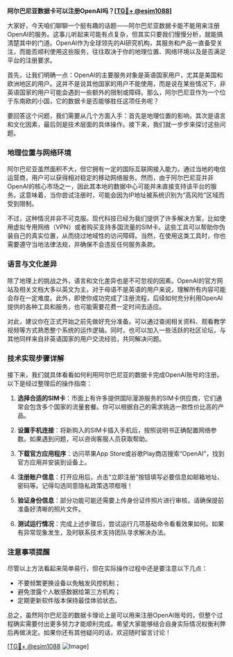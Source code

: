 **阿尔巴尼亚数据卡可以注册OpenAI吗？[[TG💪+ @esim1088](https://t.me/s/esim1088)]**

大家好，今天咱们聊聊一个挺有趣的话题——阿尔巴尼亚数据卡能不能用来注册OpenAI的服务。这事儿听起来可能有点复杂，但其实只要我们慢慢分析，就能搞清楚其中的门道。OpenAI作为全球领先的AI研究机构，其服务和产品一直备受关注，而能否顺利使用这些服务，往往取决于你的地理位置、网络环境以及是否满足平台的注册要求。

首先，让我们明确一点：OpenAI的主要服务对象是英语国家用户，尤其是美国和欧洲地区的用户。这并不是说其他国家的用户不能使用，而是说在某些情况下，非英语国家的用户可能会遇到一些额外的限制或障碍。那么，阿尔巴尼亚作为一个位于东南欧的小国，它的数据卡是否能够胜任这项任务呢？

要回答这个问题，我们需要从几个方面入手：首先是地理位置的影响，其次是语言和文化因素，最后则是技术层面的具体操作。接下来，我们就一步步来探讨这些问题。

### 地理位置与网络环境

阿尔巴尼亚虽然面积不大，但它拥有一定的国际互联网接入能力。通过当地的电信运营商，用户可以获得相对稳定的移动网络服务。然而，由于阿尔巴尼亚并非OpenAI的核心市场之一，因此其本地的数据中心可能并未直接支持该平台的服务。这意味着，当你尝试注册时，可能会因为IP地址被系统识别为“高风险”区域而受到限制。

不过，这种情况并非不可克服。现代科技已经为我们提供了许多解决方案，比如使用虚拟专用网络（VPN）或者购买支持多国流量的SIM卡。这些工具可以帮助你伪装自己的真实位置，从而绕过地域性的访问障碍。当然，在使用这类工具时，你也需要遵守当地法律法规，并确保不会违反任何服务条款。

### 语言与文化差异

除了地理上的挑战之外，语言和文化差异也是不可忽视的因素。OpenAI的官方网站及相关文档大多以英文为主，对于母语不是英语的用户来说，理解所有内容可能会存在一定难度。此外，即使你成功完成了注册流程，后续如何充分利用OpenAI提供的各种工具和服务，也可能需要花费一定时间去适应。

对此，建议你在正式开始之前先做好充分准备。可以通过查阅相关资料、观看教学视频等方式熟悉整个系统的运作逻辑。同时，也可以加入一些活跃的社区论坛，与其他同样来自非英语国家的用户交流经验，共同解决问题。

### 技术实现步骤详解

接下来，我们就具体看看如何利用阿尔巴尼亚的数据卡完成OpenAI账号的注册。以下是经过整理后的操作指南：

1. **选择合适的SIM卡**：市面上有许多提供国际漫游服务的SIM卡供应商，它们通常会包含多个国家的流量套餐。你可以根据自己的需求挑选一款性价比高的产品。
   
2. **设置手机连接**：将新购入的SIM卡插入手机后，按照说明书正确配置网络参数。如果遇到问题，可以咨询客服人员获取帮助。

3. **下载官方应用程序**：访问苹果App Store或谷歌Play商店搜索“OpenAI”，找到官方应用并安装到设备上。

4. **注册账户信息**：打开应用后，点击“立即注册”按钮填写必要信息如邮箱地址、密码等。记得勾选同意隐私政策选项框哦！

5. **验证身份信息**：部分功能可能还需要上传身份证件照片进行审核，请确保提前准备好清晰的照片文件。

6. **测试运行情况**：完成上述步骤后，尝试运行几项基础命令看看效果如何。如果有异常现象发生，及时联系技术支持团队寻求解决办法。

### 注意事项提醒

尽管以上方法看起来简单易行，但在实际操作过程中还是要注意以下几点：

- 不要频繁更换设备以免触发风控机制；
- 避免泄露个人敏感数据给第三方机构；
- 定期更新软件版本保持最佳体验状态。

总之，虽然阿尔巴尼亚的数据卡理论上是可以用来注册OpenAI账号的，但整个过程确实需要付出更多努力才能顺利完成。希望大家能够结合自身实际情况权衡利弊后再做决定。如果你还有其他疑问的话，欢迎随时留言讨论！

[[TG💪+ @esim1088](https://t.me/s/esim1088) ![Image](https://i.postimg.cc/4NQfJmqS/Snipaste-2025-05-13-00-14-12.png)]